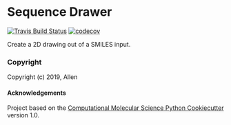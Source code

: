 Sequence Drawer
==============================
[//]: # (Badges)
[![Travis Build Status](https://travis-ci.com/Allend95/sequence_drawer.png)](https://travis-ci.com/Allend95/sequence_drawer)
[![codecov](https://codecov.io/gh/Allend95/sequence_drawer/branch/master/graph/badge.svg)](https://codecov.io/gh/Allend95/sequence_drawer/branch/master)

Create a 2D drawing out of a SMILES input.

### Copyright

Copyright (c) 2019, Allen


#### Acknowledgements
 
Project based on the 
[Computational Molecular Science Python Cookiecutter](https://github.com/molssi/cookiecutter-cms) version 1.0.
